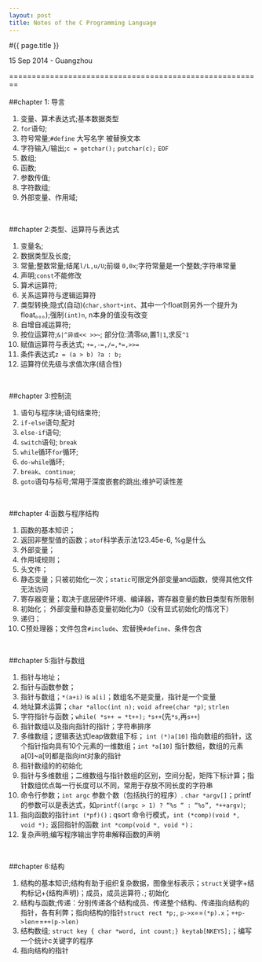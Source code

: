 ```yaml
---
layout: post
title: Notes of the C Programming Language
---
```


#{{ page.title }}  
<p class="meta">15 Sep 2014 - Guangzhou</p> 

========================================================   
<br>
##chapter 1: 导言
1. 变量、算术表达式;基本数据类型
2. `for`语句;
3. 符号常量;`#define` 大写名字 被替换文本
4. 字符输入/输出;`c = getchar();` `putchar(c);` `EOF`
5. 数组;
6. 函数;
7. 参数传值;
8. 字符数组;
9. 外部变量、作用域;  
<br>

##chapter 2:类型、运算符与表达式
1. 变量名;
2. 数据类型及长度;
3. 常量;整数常量;结尾`l/L,u/U`;前缀 `0,0x`;字符常量是一个整数;字符串常量
4. 声明;`const`不能修改
5. 算术运算符;
6. 关系运算符与逻辑运算符
7. 类型转换;隐式(自动)(`char,short￫int`、其中一个float则另外一个提升为float。。。);强制`(int)n`, n本身的值没有改变
8. 自增自减运算符;
9. 按位运算符;`&|^异或<< >>~`; 部分位:清零`&0`,置1`|1`,求反`^1`
10. 赋值运算符与表达式; `+=,-=,/=,*=,>>=`
11. 条件表达式`z = (a > b) ?a : b;`
12. 运算符优先级与求值次序(结合性)  
<br>

##chapter 3:控制流
1. 语句与程序块;语句结束符; 
2. `if-else`语句;配对
3. `else-if`语句;
4. `switch`语句; `break`
5. `while`循环`for`循环;
6. `do-while`循环;
7. `break`、`continue`;
8. `goto`语句与标号;常用于深度嵌套的跳出;维护可读性差  
<br>

##chapter 4:函数与程序结构
1. 函数的基本知识；
2. 返回非整型值的函数；`atof`科学表示法123.45e-6, %g是什么
3. 外部变量；
4. 作用域规则；
5. 头文件；
6. 静态变量；只被初始化一次；`static`可限定外部变量and函数，使得其他文件无法访问
7. 寄存器变量；取决于底层硬件环境、编译器，寄存器变量的数目类型有所限制
8. 初始化； 外部变量和静态变量初始化为0（没有显式初始化的情况下）
9. 递归；
10. C预处理器；文件包含`#include`、宏替换`#define`、条件包含   
<br>

##chapter 5:指针与数组
1. 指针与地址；
2. 指针与函数参数；
3. 指针与数组；`*(a+i)` is `a[i]`；数组名不是变量，指针是一个变量
4. 地址算术运算；`char *alloc(int n);` `void afree(char *p)`; `strlen` 
5. 字符指针与函数；`while( *s++ = *t++);`  `*s++`(先`*s`,再`s++`)
6. 指针数组以及指向指针的指针；字符串排序
7. 多维数组；逻辑表达式leap做数组下标； `int (*)a[10]` 指向数组的指针，这个指针指向具有10个元素的一维数组；`int *a[10]` 指针数组，数组的元素a[0]~a[9]都是指向int对象的指针
8. 指针数组的的初始化
9. 指针与多维数组；二维数组与指针数组的区别，空间分配，矩阵下标计算；指针数组优点每一行长度可以不同，常用于存放不同长度的字符串
10. 命令行参数；`int argc` 参数个数（包括执行的程序）. `char *argv[]`；printf的参数可以是表达式，如`printf((argc > 1) ? “%s “ : “%s”, *++argv)`;
11. 指向函数的指针`int (*pf)()；`qsort 命令行模式，`int (*comp)(void *, void *);` 返回指针的函数 `int *comp(void *, void *)；`
12. 复杂声明;编写程序输出字符串解释函数的声明  
<br>

##chapter 6:结构
1. 结构的基本知识;结构有助于组织复杂数据，图像坐标表示；`struct`关键字+结构标记+\{结构声明\}；成员，成员运算符`.`; 初始化
2. 结构与函数;传递：分别传递各个结构成员、传递整个结构、传递指向结构的指针，各有利弊；指向结构的指针`struct rect *p;`, `p->x`==`(*p).x`；`++p->len`==`++(p->len)`
3. 结构数组; `struct key { char *word, int count;} keytab[NKEYS];`；编写一个统计c关键字的程序
4. 指向结构的指针
